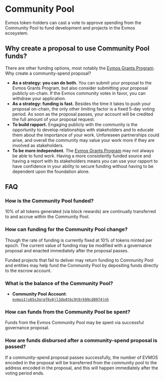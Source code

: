 <!--
order: 5
-->

# Community Pool

Evmos token-holders can cast a vote to approve spending from the Community Pool to fund development
and projects in the Evmos ecosystem.

## Why create a proposal to use Community Pool funds?

There are other funding options, most notably the [Evmos Grants Program](https://medium.com/evmos/announcing-evmos-grants-78aa28562db6).
Why create a community-spend proposal?

- **As a strategy: you can do both.** You can submit your proposal to the Evmos Grants Program,
but also consider submitting your proposal publicly on-chain.
If the Evmos community votes in favor, you can withdraw your application.
- **As a strategy: funding is fast.** Besides the time it takes to push your proposal on-chain,
the only other limiting factor is a fixed 5-day voting period.
As soon as the proposal passes, your account will be credited the full amount of your proposal request.
- **To build rapport.** Engaging publicly with the community is the opportunity
to develop relationships with stakeholders and to educate them about the importance of your work.
Unforeseen partnerships could arise,
and overall the community may value your work more if they are involved as stakeholders.
- **To be more independent.** The [Evmos Grants Program](https://medium.com/evmos/announcing-evmos-grants-78aa28562db6)
may not always be able to fund work.
Having a more consistently funded source and having a report with its stakeholders means
you can use your rapport to have confidence in your ability to secure funding
without having to be dependent upon the foundation alone.

## FAQ

### How is the Community Pool funded?

10% of all tokens generated (via block rewards) are continually transferred to and accrue within the Community Pool.

### How can funding for the Community Pool change?

Though the rate of funding is currently fixed at 10% of tokens minted per epoch.
The current value of funding may be modified with a governance proposal and enacted immediately after the proposal passes.

Funded projects that fail to deliver may return funding to Community Pool
and entities may help fund the Community Pool by depositing funds directly to the escrow account.

### What is the balance of the Community Pool?

- **Community Pool Account**: [`evmos1jv65s3grqf6v6jl3dp4t6c9t9rk99cd8974jnh`](https://www.mintscan.io/evmos/account/evmos1jv65s3grqf6v6jl3dp4t6c9t9rk99cd8974jnh)

### How can funds from the Community Pool be spent?

Funds from the Evmos Community Pool may be spent via successful governance proposal.

### How are funds disbursed after a community-spend proposal is passed?

If a community-spend proposal passes successfully,
the number of EVMOS encoded in the proposal will be transferred
from the community pool to the address encoded in the proposal,
and this will happen immediately after the voting period ends.
